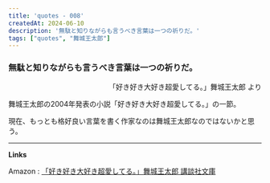 ```yaml
---
title: 'quotes - 008'
createdAt: 2024-06-10
description: '無駄と知りながらも言うべき言葉は一つの祈りだ。'
tags: ["quotes", "舞城王太郎"]
---
```

###  無駄と知りながらも言うべき言葉は一つの祈りだ。

<p style="text-align:right;">「好き好き大好き超愛してる。」舞城王太郎 より</p>

舞城王太郎の2004年発表の小説「好き好き大好き超愛してる。」の一節。

現在、もっとも格好良い言葉を書く作家なのは舞城王太郎なのではないかと思う。

---
**Links**

Amazon : [「好き好き大好き超愛してる。」舞城王太郎 講談社文庫](https://www.amazon.co.jp/dp/4062760819)